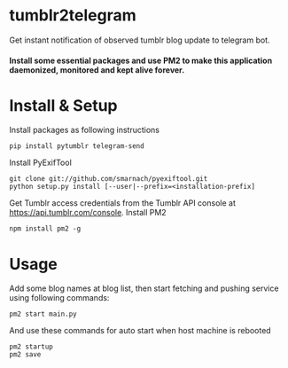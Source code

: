 # tumblr2telegram
Get instant notification of observed tumblr blog update to telegram bot.

#### Install some essential packages and use PM2 to make this application daemonized, monitored and kept alive forever.

# Install & Setup
Install packages as following instructions
``` shell
pip install pytumblr telegram-send
```
Install PyExifTool
``` shell
git clone git://github.com/smarnach/pyexiftool.git
python setup.py install [--user|--prefix=<installation-prefix]
```
Get Tumblr access credentials from the Tumblr API console at https://api.tumblr.com/console.
Install PM2
``` shell
npm install pm2 -g 
```

# Usage
Add some blog names at blog list, then start fetching and pushing service using following commands:
``` shell
pm2 start main.py
```
And use these commands for auto start when host machine is rebooted
``` shell
pm2 startup
pm2 save
```
